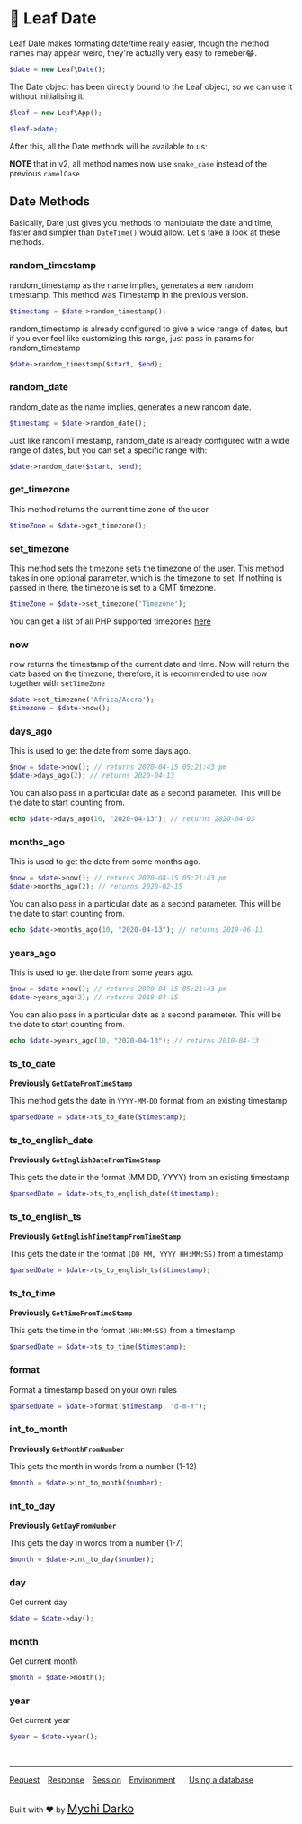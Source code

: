 # 📆 Leaf Date

Leaf Date makes formating date/time really easier, though the method names may appear weird, they're actually very easy to remeber😂.

```php
$date = new Leaf\Date();
```

The Date object has been directly bound to the Leaf object, so we can use it without initialising it.

```php
$leaf = new Leaf\App();

$leaf->date;
```

After this, all the Date methods will be available to us:

**NOTE** that in v2, all method names now use `snake_case` instead of the previous `camelCase`

## Date Methods
Basically, Date just gives you methods to manipulate the date and time, faster and simpler than `DateTime()` would allow. Let's take a look at these methods.

### random_timestamp
random_timestamp as the name implies, generates a new random timestamp. This method was Timestamp in the previous version.

```php
$timestamp = $date->random_timestamp();
```

random_timestamp is already configured to give a wide range of dates, but if you ever feel like customizing this range, just pass in params for random_timestamp
```php
$date->random_timestamp($start, $end);
```

### random_date
random_date as the name implies, generates a new random date.

```php
$timestamp = $date->random_date();
```

Just like randomTimestamp, random_date is already configured with a wide range of dates, but you can set a specific range with:

```php
$date->random_date($start, $end);
```

### get_timezone
This method returns the current time zone of the user

```php
$timeZone = $date->get_timezone();
```

### set_timezone
This method sets the timezone sets the timezone of the user. This method takes in one optional parameter, which is the timezone to set. If nothing is passed in there, the timezone is set to a GMT timezone.

```php
$timeZone = $date->set_timezone('Timezone');
```

You can get a list of all PHP supported timezones [here](https://www.w3schools.com/php/php_ref_timezones.asp)

### now

now returns the timestamp of the current date and time. Now will return the date based on the timezone, therefore, it is recommended to use now together with `setTimeZone`

```php
$date->set_timezone('Africa/Accra');
$timezone = $date->now();
```

### days_ago

This is used to get the date from some days ago.

```php
$now = $date->now(); // returns 2020-04-15 05:21:43 pm
$date->days_ago(2); // returns 2020-04-13
```

You can also pass in a particular date as a second parameter. This will be the date to start counting from.

```php
echo $date->days_ago(10, "2020-04-13"); // returns 2020-04-03
```

### months_ago

This is used to get the date from some months ago.

```php
$now = $date->now(); // returns 2020-04-15 05:21:43 pm
$date->months_ago(2); // returns 2020-02-15
```

You can also pass in a particular date as a second parameter. This will be the date to start counting from.

```php
echo $date->months_ago(10, "2020-04-13"); // returns 2019-06-13
```

### years_ago

This is used to get the date from some years ago.

```php
$now = $date->now(); // returns 2020-04-15 05:21:43 pm
$date->years_ago(2); // returns 2018-04-15
```

You can also pass in a particular date as a second parameter. This will be the date to start counting from.

```php
echo $date->years_ago(10, "2020-04-13"); // returns 2010-04-13
```

### ts_to_date

**Previously `GetDateFromTimeStamp`** 

This method gets the date in `YYYY-MM-DD` format from an existing timestamp

```php
$parsedDate = $date->ts_to_date($timestamp);
```

### ts_to_english_date

**Previously `GetEnglishDateFromTimeStamp`** 

This gets the date in the format (MM DD, YYYY) from an existing timestamp

```php
$parsedDate = $date->ts_to_english_date($timestamp);
```

### ts_to_english_ts

**Previously `GetEnglishTimeStampFromTimeStamp`** 

This gets the date in the format `(DD MM, YYYY HH:MM:SS)` from a timestamp

```php
$parsedDate = $date->ts_to_english_ts($timestamp);
```

### ts_to_time

**Previously `GetTimeFromTimeStamp`** 

This gets the time in the format `(HH:MM:SS)` from a timestamp

```php
$parsedDate = $date->ts_to_time($timestamp);
```

### format

Format a timestamp based on your own rules

```php
$parsedDate = $date->format($timestamp, "d-m-Y");
```

### int_to_month

**Previously `GetMonthFromNumber`** 

This gets the month in words from a number (1-12)

```php
$month = $date->int_to_month($number);
```

### int_to_day

**Previously `GetDayFromNumber`** 

This gets the day in words from a number (1-7)

```php
$month = $date->int_to_day($number);
```

### day

Get current day

```php
$date = $date->day();
```

### month

Get current month

```php
$month = $date->month();
```

### year

Get current year

```php
$year = $date->year();
```


<br>
<hr>

<a href="#/leaf/v/2.2-beta/http/request" style="margin: 0px">Request</a>
<a href="#/leaf/v/2.2-beta/http/response" style="margin: 0px 10px;">Response</a>
<a href="#/leaf/v/2.2-beta/http/session" style="margin: 0px; 10px;">Session</a>
<a href="#/leaf/v/2.2-beta/environment" style="margin: 0px 10px;">Environment</a>
<a href="#/leaf/v/2.2-beta/database" style="margin: 0px 10px;">Using a database</a>

<br>
Built with ❤ by <a href="https://mychi.netlify.app" style="font-size: 20px; color: #111;" target="_blank">Mychi Darko</a>